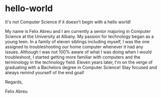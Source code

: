 # hello-world
It's not Computer Science if it doesn't begin with a hello world!

My name is Felix Abreu and I am currently a senior majoring in Computer Science at the University at Albany. 
My passion for technology began as a young teen. In a family of eleven siblings including myself, I was the one assigned 
to troubleshooting our home computer whenever it had any issues. Although I was not 100% aware of what I was doing when I would
troubleshoot, I started getting more familiar with computers and the terminology in the technology field. Eleven years later, I'm on the verge of graduating with a Bachelors degree in Computer Science! Stay focused and always remind yourself of the end goal!

Regards,

Felix Abreu
